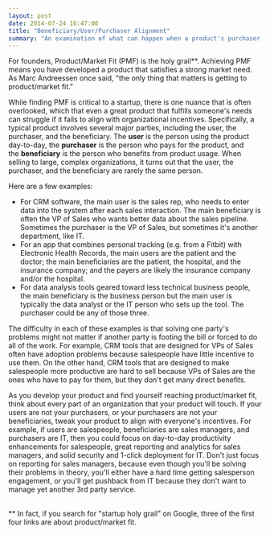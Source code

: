 ```yaml
---
layout: post
date: 2014-07-24 16:47:00
title: "Beneficiary/User/Purchaser Alignment"
summary: "An examination of what can happen when a product's purchaser, user, and beneficiary are all different people."
---
```


For founders, Product/Market Fit (PMF) is the holy grail**. Achieving PMF means you have developed a product that satisfies a strong market need. As Marc Andreessen once said, "the only thing that matters is getting to product/market fit."  

While finding PMF is critical to a startup, there is one nuance that is often overlooked, which that even a great product that fulfills someone's needs can struggle if it fails to align with organizational incentives. Specifically, a typical product involves several major parties, including the user, the purchaser, and the beneficiary. The **user** is the person using the product day-to-day, the **purchaser** is the person who pays for the product, and the **beneficiary** is the person who benefits from product usage. When selling to large, complex organizations, it turns out that the user, the purchaser, and the beneficiary are rarely the same person.

Here are a few examples:

- For CRM software, the main user is the sales rep, who needs to enter data into the system after each sales interaction. The main beneficiary is often the VP of Sales who wants better data about the sales pipeline. Sometimes the purchaser is the VP of Sales, but sometimes it's another department, like IT.
- For an app that combines personal tracking (e.g. from a Fitbit) with Electronic Health Records, the main users are the patient and the doctor; the main beneficiaries are the patient, the hospital, and the insurance company; and the payers are likely the insurance company and/or the hospital.
- For data analysis tools geared toward less technical business people, the main beneficiary is the business person but the main user is typically the data analyst or the IT person who sets up the tool. The purchaser could be any of those three.

The difficulty in each of these examples is that solving one party's problems might not matter if another party is footing the bill or forced to do all of the work. For example, CRM tools that are designed for VPs of Sales often have adoption problems because salespeople have little incentive to use them. On the other hand, CRM tools that are designed to make salespeople more productive are hard to sell because VPs of Sales are the ones who have to pay for them, but they don't get many direct benefits.

As you develop your product and find yourself reaching product/market fit, think about every part of an organization that your product will touch. If your users are not your purchasers, or your purchasers are not your beneficiaries, tweak your product to align with everyone's incentives. For example, if users are salespeople, beneficiaries are sales managers, and purchasers are IT, then you could focus on day-to-day productivity enhancements for salespeople, great reporting and analytics for sales managers, and solid security and 1-click deployment for IT. Don't just focus on reporting for sales managers, because even though you'll be solving their problems in theory, you'll either have a hard time getting salesperson engagement, or you'll get pushback from IT because they don't want to manage yet another 3rd party service.  

<br>
** In fact, if you search for "startup holy grail" on Google, three of the first four links are about product/market fit.